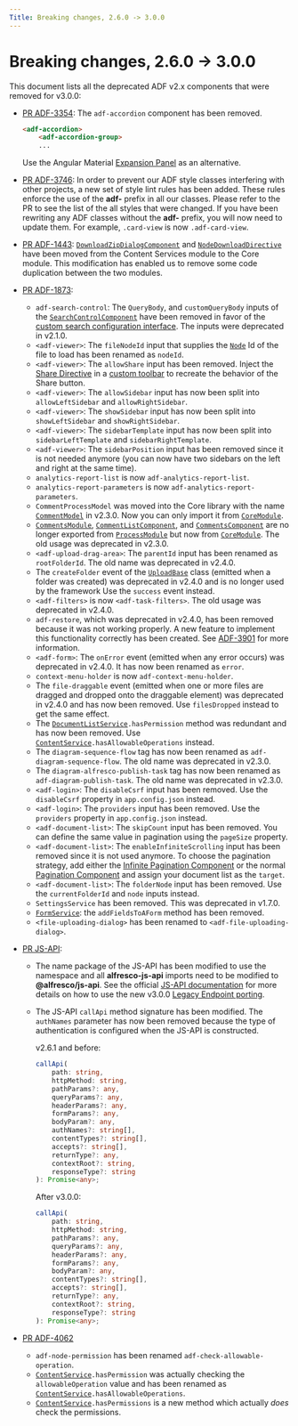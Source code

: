```yaml
---
Title: Breaking changes, 2.6.0 -> 3.0.0
---
```


# Breaking changes, 2.6.0 -> 3.0.0

This document lists all the deprecated ADF v2.x components that were removed for v3.0.0:

-   [PR ADF-3354](https://github.com/Alfresco/alfresco-ng2-components/pull/3980):
    The `adf-accordion` component has been removed.

    ```html
    <adf-accordion>
        <adf-accordion-group>
        ...
    ```

    Use the Angular Material [Expansion Panel](https://material.angular.io/components/expansion/api)
    as an alternative.

-   [PR ADF-3746](https://github.com/Alfresco/alfresco-ng2-components/pull/3975): In order to 
    prevent our ADF style classes interfering with other projects, a new set of style lint rules has
    been added. These rules enforce the use of the **adf-** prefix in all our classes. Please refer
    to the PR to see the list of the all styles that were changed. If you have been rewriting any ADF
    classes without the **adf-** prefix, you will now need to update them. For example, `.card-view`
    is now `.adf-card-view`.

-   [PR ADF-1443](https://github.com/Alfresco/alfresco-ng2-components/pull/4028): [`DownloadZipDialogComponent`](../../lib/content-services/src/lib/dialogs/download-zip/download-zip.dialog.ts)
    and [`NodeDownloadDirective`](../core/directives/node-download.directive.md) have been moved from the Content Services module to the Core module.
    This modification has enabled us to remove some code duplication between the two modules.

-   [PR ADF-1873](https://github.com/Alfresco/alfresco-ng2-components/pull/4145):
    -   `adf-search-control`: The `QueryBody`, and
        `customQueryBody` inputs of the [`SearchControlComponent`](../content-services/components/search-control.component.md) have been removed in favor of the
        [custom search configuration interface](../core/interfaces/search-configuration.interface.md).
        The inputs were deprecated in v2.1.0.
    -   `<adf-viewer>`: The `fileNodeId` input that supplies the [`Node`](https://github.com/Alfresco/alfresco-js-api/blob/develop/src/api/content-rest-api/docs/Node.md) Id of the file to 
        load has been renamed as `nodeId`.
    -   `<adf-viewer>`: The `allowShare` input has been removed. Inject the
        [Share Directive](../content-services/directives/content-node-share.directive.md) in a
        [custom toolbar](../core/components/viewer.component.md#custom-toolbar) to recreate the behavior of the
        Share button.
    -   `<adf-viewer>`: The `allowSidebar` input has now been split into `allowLeftSidebar` and `allowRightSidebar`.
    -   `<adf-viewer>`: The `showSidebar` input has now been split into `showLeftSidebar` and `showRightSidebar`.
    -   `<adf-viewer>`: The `sidebarTemplate` input has now been split into `sidebarLeftTemplate` and 
        `sidebarRightTemplate`.
    -   `<adf-viewer>`: The `sidebarPosition` input has been removed since it is not needed anymore
        (you can now have two sidebars on the left and right at the same time).
    -   `analytics-report-list` is now `adf-analytics-report-list`.
    -   `analytics-report-parameters` is now `adf-analytics-report-parameters`.
    -   `CommentProcessModel` was moved into the Core library with the name [`CommentModel`](../../lib/core/src/lib/models/comment.model.ts) in v2.3.0. Now you
        can only import it from [`CoreModule`](../../lib/core/src/lib/core.module.ts).
    -   [`CommentsModule`](../../lib/core/src/lib/comments/comments.module.ts), [`CommentListComponent`](../core/components/comment-list.component.md), and [`CommentsComponent`](../core/components/comments.component.md) are no longer exported from
        [`ProcessModule`](../../lib/process-services/src/lib/process.module.ts) but now from [`CoreModule`](../../lib/core/src/lib/core.module.ts). The old usage was deprecated in v2.3.0.
    -   `<adf-upload-drag-area>`:  The `parentId` input has been renamed as `rootFolderId`. The old
        name was deprecated in v2.4.0.
    -   The `createFolder` event of the [`UploadBase`](../../lib/content-services/src/lib/upload/components/base-upload/upload-base.ts) class (emitted when a folder was
        created) was deprecated in v2.4.0 and is no longer used by the framework
        Use the `success` event instead.
    -   `<adf-filters>` is now `<adf-task-filters>`. The old usage was deprecated in v2.4.0.
    -   `adf-restore`, which was deprecated in v2.4.0, has been removed because it was not
        working properly. A new feature to implement this functionality correctly has
        been created. See [ADF-3901](https://issues.alfresco.com/jira/browse/ADF-3901)
        for more information.
    -   `<adf-form>`: The `onError` event (emitted when any error occurs) was deprecated
        in v2.4.0. It has now been renamed as `error`.
    -   `context-menu-holder` is now `adf-context-menu-holder`.
    -   The `file-draggable` event (emitted when one or more files are dragged and dropped
        onto the draggable element) was deprecated in v2.4.0 and has now been removed.
        Use `filesDropped` instead to get the same effect.
    -   The [`DocumentListService`](../content-services/services/document-list.service.md)`.hasPermission` method was redundant and has now been removed.
        Use [`ContentService`](../core/services/content.service.md)`.hasAllowableOperations` instead.
    -   The `diagram-sequence-flow` tag has now been renamed as `adf-diagram-sequence-flow`.
        The old name was deprecated in v2.3.0.
    -   The `diagram-alfresco-publish-task` tag has now been renamed as
        `adf-diagram-publish-task`. The old name was deprecated in v2.3.0.
    -   `<adf-login>`: The `disableCsrf` input has been removed. Use the `disableCsrf`
        property in `app.config.json` instead.
    -   `<adf-login>`: The `providers` input has been removed. Use the `providers`
        property in `app.config.json` instead.
    -   `<adf-document-list>`: The `skipCount` input has been removed. You can define
        the same value in pagination using the `pageSize` property.
    -   `<adf-document-list>`: The `enableInfiniteScrolling` input has been removed since
        it is not used anymore. To choose the pagination strategy, add either the
        [Infinite Pagination Component](../core/components/infinite-pagination.component.md) or the normal [Pagination Component](../core/components/pagination.component.md) and assign
        your document list as the `target`.
    -   `<adf-document-list>`: The `folderNode` input has been removed. Use
        the `currentFolderId` and `node` inputs instead.
    -   `SettingsService` has been removed. This was deprecated in v1.7.0.
    -   [`FormService`](../core/services/form.service.md): the `addFieldsToAForm` method has been removed.
    -   `<file-uploading-dialog>` has been renamed to  `<adf-file-uploading-dialog>`.
-   [PR JS-API](https://github.com/Alfresco/alfresco-ng2-components/pull/4097):

    -   The name package of the JS-API has been modified to use the namespace and all
        **alfresco-js-api** imports need to be modified to **@alfresco/js-api**.
        See the official
        [JS-API documentation](https://github.com/Alfresco/alfresco-js-api)
        for more details on how to use the new v3.0.0
        [Legacy Endpoint porting](https://github.com/Alfresco/alfresco-js-api#legacy-endpoint-porting-ver-2xx).

    -   The JS-API `callApi` method signature has been modified. The `authNames`
        parameter has now been removed because the type of authentication is configured
        when the JS-API is constructed.

        v2.6.1 and before:

        ```ts
        callApi(
            path: string,
            httpMethod: string,
            pathParams?: any,
            queryParams?: any,
            headerParams?: any,
            formParams?: any,
            bodyParam?: any,
            authNames?: string[],
            contentTypes?: string[],
            accepts?: string[],
            returnType?: any,
            contextRoot?: string,
            responseType?: string
        ): Promise<any>;
        ```

        After v3.0.0:

        ```ts
        callApi(
            path: string,
            httpMethod: string,
            pathParams?: any,
            queryParams?: any,
            headerParams?: any,
            formParams?: any,
            bodyParam?: any,
            contentTypes?: string[],
            accepts?: string[],
            returnType?: any,
            contextRoot?: string,
            responseType?: string
        ): Promise<any>;
        ```

-   [PR ADF-4062](https://github.com/Alfresco/alfresco-ng2-components/pull/4294)
    -   `adf-node-permission` has been renamed `adf-check-allowable-operation`.
    -   [`ContentService`](../core/services/content.service.md)`.hasPermission` was actually checking the `allowableOperation` value
        and has been renamed as [`ContentService`](../core/services/content.service.md)`.hasAllowableOperations`.
    -   [`ContentService`](../core/services/content.service.md)`.hasPermissions` is a new method which actually _does_ check
        the permissions.
